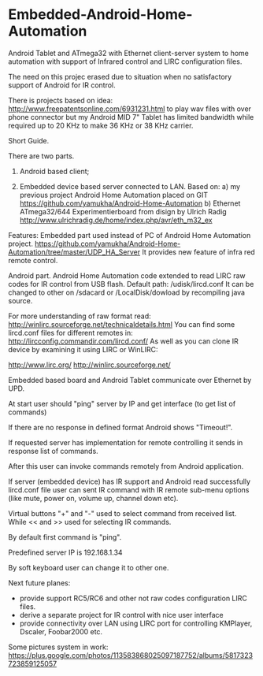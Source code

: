 Embedded-Android-Home-Automation
===============================


Android Tablet and ATmega32 with Ethernet client-server system to home automation with support of Infrared control and LIRC configuration files.

The need on this projec erased due to situation when no satisfactory support of Android for IR control.


There is projects based on idea:
http://www.freepatentsonline.com/6931231.html
to play wav files with over phone connector but my Android MID 7" Tablet has limited bandwidth while required up to 20 KHz to make 36 KHz or 38 KHz carrier. 

Short Guide.

There are two parts.

1) Android based client;

2) Embedded device based server connected to LAN.
Based on:
a) my previous project Android Home Automation placed on GIT
https://github.com/yamukha/Android-Home-Automation
b) Ethernet ATmega32/644 Experimentierboard from disign by Ulrich Radig
http://www.ulrichradig.de/home/index.php/avr/eth_m32_ex

Features:
Embedded part used instead of PC of  Android Home Automation project.
https://github.com/yamukha/Android-Home-Automation/tree/master/UDP_HA_Server 
It provides new feature of infra red remote control.

Android part. 
Android Home Automation code extended to read LIRC raw codes for IR control from USB flash.
Default path:
/udisk/lircd.conf 
It can be changed to other on 
/sdacard
or
/LocalDisk/dowload
by recompiling java source.

For more understanding of raw format read:
http://winlirc.sourceforge.net/technicaldetails.html
You can find some lircd.conf files for different remotes in:
http://lircconfig.commandir.com/lircd.conf/
As well as you can clone IR device by examining it using LIRC or WinLIRC:

http://www.lirc.org/
http://winlirc.sourceforge.net/

Embedded based board and Android Tablet communicate over Ethernet by UPD.

At start user should "ping" server by IP and get interface (to get list of commands)

If there are no response in defined format Android shows "Timeout!".

If requested server has implementation for remote controlling it sends in response list of commands.

After this user can invoke commands remotely from Android application.

If server (embedded device) has IR support and Android read successfully lircd.conf file user can sent IR command with 
IR remote sub-menu options (like mute, power on, volume up, channel down etc).

Virtual buttons "+" and "-" used to select command from received list.
While << and >> used for selecting IR commands.

By default first command is "ping".

Predefined server IP is 192.168.1.34

By soft keyboard user can change it to other one.

Next future planes:
- provide support RC5/RC6 and other not raw codes configuration LIRC files.
- derive a separate project for IR control with nice user interface
- provide connectivity over LAN using LIRC port for controlling KMPlayer, Dscaler, Foobar2000 etc.

Some pictures system in work:
https://plus.google.com/photos/113583868025097187752/albums/5817323723859125057